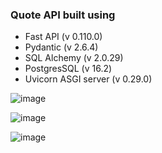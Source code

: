 ### Quote API built using

- Fast API (v 0.110.0)
- Pydantic (v 2.6.4)
- SQL Alchemy (v 2.0.29)
- PostgresSQL (v 16.2)
- Uvicorn ASGI server (v 0.29.0)

![image](https://github.com/musevarg/Python-FastAPI/assets/49337864/6eb03dc6-de5e-4f8f-9681-908cf864b8df)

![image](https://github.com/musevarg/Python-FastAPI/assets/49337864/a92d95f0-c0e7-4ebe-b52e-af40ad186bc3)

![image](https://github.com/musevarg/Python-FastAPI/assets/49337864/23741d11-b25c-47db-85fa-c6bc34723702)
